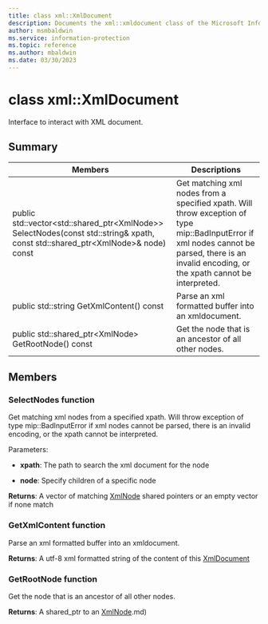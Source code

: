 ```yaml
---
title: class xml::XmlDocument 
description: Documents the xml::xmldocument class of the Microsoft Information Protection (MIP) SDK.
author: msmbaldwin
ms.service: information-protection
ms.topic: reference
ms.author: mbaldwin
ms.date: 03/30/2023
---
```


# class xml::XmlDocument 
Interface to interact with XML document.
  
## Summary
 Members                        | Descriptions                                
--------------------------------|---------------------------------------------
public std::vector&lt;std::shared_ptr&lt;XmlNode&gt;&gt; SelectNodes(const std::string& xpath, const std::shared_ptr&lt;XmlNode&gt;& node) const  |  Get matching xml nodes from a specified xpath. Will throw exception of type mip::BadInputError if xml nodes cannot be parsed, there is an invalid encoding, or the xpath cannot be interpreted.
public std::string GetXmlContent() const  |  Parse an xml formatted buffer into an xmldocument.
public std::shared_ptr&lt;XmlNode&gt; GetRootNode() const  |  Get the node that is an ancestor of all other nodes.
  
## Members
  
### SelectNodes function
Get matching xml nodes from a specified xpath. Will throw exception of type mip::BadInputError if xml nodes cannot be parsed, there is an invalid encoding, or the xpath cannot be interpreted.

Parameters:  
* **xpath**: The path to search the xml document for the node 


* **node**: Specify children of a specific node



  
**Returns**: A vector of matching [XmlNode](#classxml_1_1_xml_node) shared pointers or an empty vector if none match
  
### GetXmlContent function
Parse an xml formatted buffer into an xmldocument.

  
**Returns**: A utf-8 xml formatted string of the content of this [XmlDocument](class_mip_xml_xmldocument.md)
  
### GetRootNode function
Get the node that is an ancestor of all other nodes.

  
**Returns**: A shared_ptr to an [XmlNode](class_mip_xml_xmlnode.md).md)